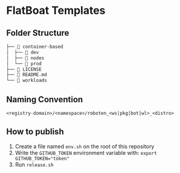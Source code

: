 # FlatBoat Templates

## Folder Structure

```bash
├──  container-based
│  ├──  dev
│  ├──  nodes
│  └──  prod
├──  LICENSE
├──  README.md
└──  workloads
```

## Naming Convention

```syntax
<registry-domain>/<namespace>/roboten_<ws|pkg|bot|wl>_<distro>
```

## How to publish

1. Create a file named `env.sh` on the root of this repository
2. Write the `GITHUB_TOKEN` environment variable with: `export GITHUB_TOKEN="token"`
3. Run `release.sh`
